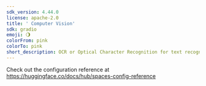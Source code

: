 ```yaml
---
sdk_version: 4.44.0
license: apache-2.0
title: ' Computer Vision'
sdk: gradio
emoji: 🌖
colorFrom: pink
colorTo: pink
short_description: OCR or Optical Character Recognition for text recognition or
---
```


Check out the configuration reference at https://huggingface.co/docs/hub/spaces-config-reference